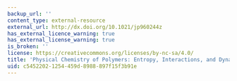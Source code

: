 ```yaml
---
backup_url: ''
content_type: external-resource
external_url: http://dx.doi.org/10.1021/jp960244z
has_external_licence_warning: true
has_external_license_warning: true
is_broken: ''
license: https://creativecommons.org/licenses/by-nc-sa/4.0/
title: 'Physical Chemistry of Polymers: Entropy, Interactions, and Dynamics'
uid: c5452202-1254-459d-8988-897f15f3b91e
---
```

